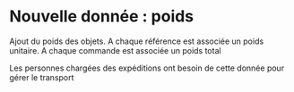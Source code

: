 # Nouvelle donnée : poids
Ajout du poids des objets.
A chaque référence est associée un poids unitaire.
A chaque commande est associée un poids total

Les personnes chargées des expéditions ont besoin de cette donnée pour gérer le transport